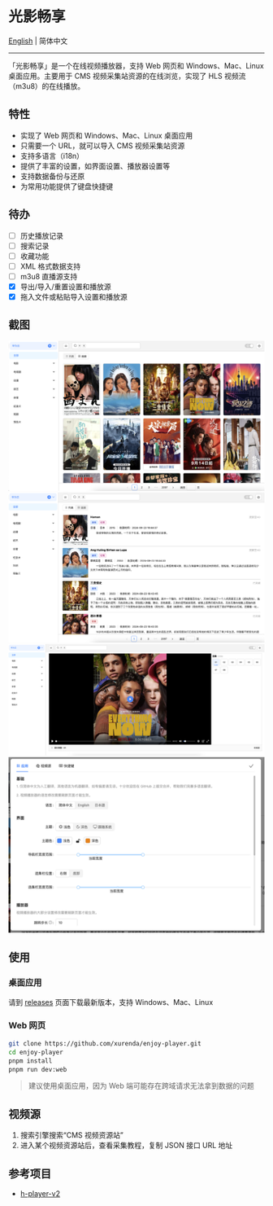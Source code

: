 # 光影畅享

[English](./README.md) | 简体中文

---

「光影畅享」是一个在线视频播放器，支持 Web 网页和 Windows、Mac、Linux 桌面应用。主要用于 CMS 视频采集站资源的在线浏览，实现了 HLS 视频流（m3u8）的在线播放。

## 特性

- 实现了 Web 网页和 Windows、Mac、Linux 桌面应用
- 只需要一个 URL，就可以导入 CMS 视频采集站资源
- 支持多语言（i18n）
- 提供了丰富的设置，如界面设置、播放器设置等
- 支持数据备份与还原
- 为常用功能提供了键盘快捷键

## 待办

- [ ] 历史播放记录
- [ ] 搜索记录
- [ ] 收藏功能
- [ ] XML 格式数据支持
- [ ] m3u8 直播源支持
- [x] 导出/导入/重置设置和播放源
- [x] 拖入文件或粘贴导入设置和播放源

## 截图

![截图](./screenshot/1.png)
![截图](./screenshot/2.png)
![截图](./screenshot/3.png)
![截图](./screenshot/4.png)

## 使用

### 桌面应用

请到 [releases](https://github.com/xurenda/enjoy-player/releases) 页面下载最新版本，支持 Windows、Mac、Linux

### Web 网页

```sh
git clone https://github.com/xurenda/enjoy-player.git
cd enjoy-player
pnpm install
pnpm run dev:web
```

> 建议使用桌面应用，因为 Web 端可能存在跨域请求无法拿到数据的问题

## 视频源

1. 搜索引擎搜索“CMS 视频资源站”
2. 进入某个视频资源站后，查看采集教程，复制 JSON 接口 URL 地址

## 参考项目

- [h-player-v2](https://github.com/ZyqGitHub1/h-player-v2)
